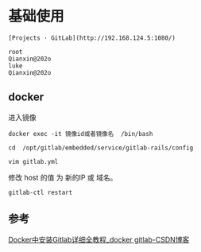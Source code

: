 # 基础使用

```
[Projects · GitLab](http://192.168.124.5:1080/)
```

```
root
Qianxin@202o
luke
Qianxin@202o
```


## docker

进入镜像
```
docker exec -it 镜像id或者镜像名  /bin/bash
```


```
cd  /opt/gitlab/embedded/service/gitlab-rails/config

vim gitlab.yml

```

修改 host 的值 为 新的IP 或 域名。

```
gitlab-ctl restart
```


## 参考

[Docker中安装Gitlab详细全教程_docker gitlab-CSDN博客](https://blog.csdn.net/lianxiaohei/article/details/122665812)


